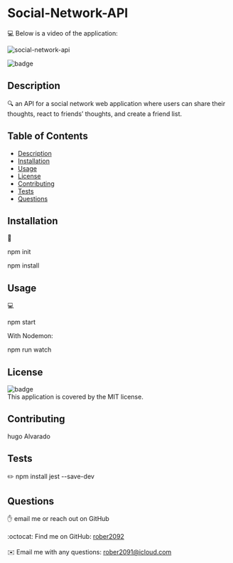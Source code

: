 # Social-Network-API


💻 Below is a video of the application:
  
![social-network-api](./assets/users.gif)


![badge](https://img.shields.io/badge/license-MIT-brightgreen)<br />
 
## Description
🔍 an API for a social network web application where users can share their thoughts, react to friends’ thoughts, and create a friend list.



## Table of Contents
- [Description](#description)
- [Installation](#installation)
- [Usage](#usage)
- [License](#license)
- [Contributing](#contributing)
- [Tests](#tests)
- [Questions](#questions)
## Installation
💾

npm init

npm install





## Usage
💻

npm start

With Nodemon:

npm run watch





## License
![badge](https://img.shields.io/badge/license-MIT-brightgreen)
<br />
This application is covered by the MIT license. 
## Contributing
hugo Alvarado
## Tests
✏️ npm install jest --save-dev



## Questions
✋  email me or reach out on GitHub<br />
<br />
:octocat: Find me on GitHub: [rober2092](https://github.com/rober2092)<br />
<br />
✉️ Email me with any questions: rober2091@icloud.com<br /><br />
